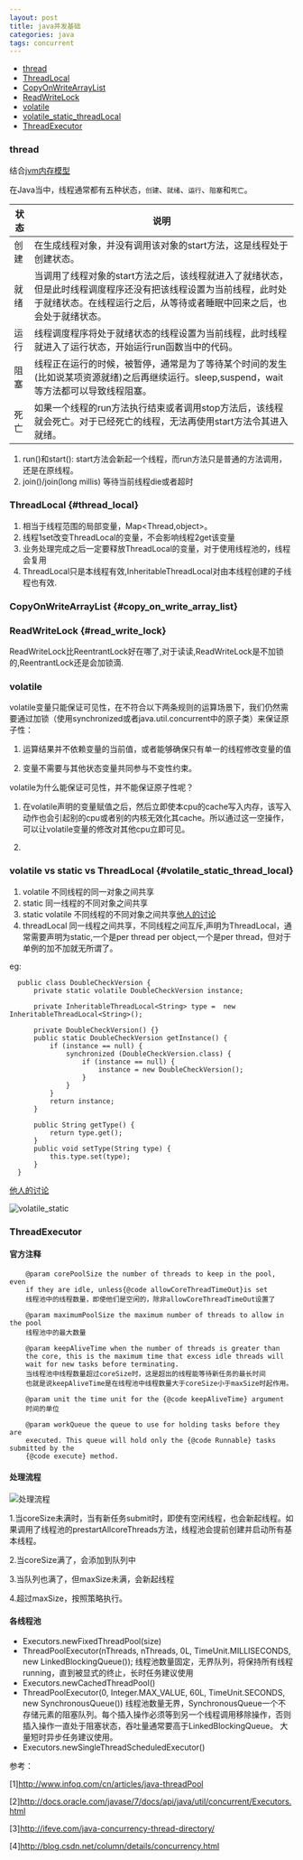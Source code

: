 ```yaml
---
layout: post
title: java并发基础
categories: java
tags: concurrent
---
```


*   [thread](#thread)
*   [ThreadLocal](#thread_local)
*   [CopyOnWriteArrayList](#copy_on_write_array_list)
*   [ReadWriteLock](#read_write_lock)
*   [volatile](#volatile)
*   [volatile_static_threadLocal](#volatile_static_thread_local)
*   [ThreadExecutor](#ThreadExecutor)

### thread

结合[jvm内存模型](/2015/09/03/java_internal)

在Java当中，线程通常都有五种状态，`创建`、`就绪`、`运行`、`阻塞`和`死亡`。

|状态 |说明|
|--|--|
|创建|在生成线程对象，并没有调用该对象的start方法，这是线程处于创建状态。|
|就绪|当调用了线程对象的start方法之后，该线程就进入了就绪状态，但是此时线程调度程序还没有把该线程设置为当前线程，此时处于就绪状态。在线程运行之后，从等待或者睡眠中回来之后，也会处于就绪状态。|
|运行|线程调度程序将处于就绪状态的线程设置为当前线程，此时线程就进入了运行状态，开始运行run函数当中的代码。|
|阻塞|线程正在运行的时候，被暂停，通常是为了等待某个时间的发生(比如说某项资源就绪)之后再继续运行。sleep,suspend，wait等方法都可以导致线程阻塞。|
|死亡|如果一个线程的run方法执行结束或者调用stop方法后，该线程就会死亡。对于已经死亡的线程，无法再使用start方法令其进入就绪。|

1.  run()和start():  start方法会新起一个线程，而run方法只是普通的方法调用，还是在原线程。
2.  join()/join(long millis) 等待当前线程die或者超时

### ThreadLocal {#thread_local}

1.  相当于线程范围的局部变量，Map<Thread,object>。
2.  线程1set改变ThreadLocal的变量，不会影响线程2get该变量
3.  业务处理完成之后一定要释放ThreadLocal的变量，对于使用线程池的，线程会复用
4.  ThreadLocal只是本线程有效,InheritableThreadLocal对由本线程创建的子线程也有效.

### CopyOnWriteArrayList {#copy_on_write_array_list}

### ReadWriteLock {#read_write_lock}

ReadWriteLock比ReentrantLock好在哪了,对于读读,ReadWriteLock是不加锁的,ReentrantLock还是会加锁滴.

### volatile

volatile变量只能保证可见性，在不符合以下两条规则的运算场景下，我们仍然需要通过加锁（使用synchronized或者java.util.concurrent中的原子类）来保证原子性：

1.  运算结果并不依赖变量的当前值，或者能够确保只有单一的线程修改变量的值

2.  变量不需要与其他状态变量共同参与不变性约束。

volatile为什么能保证可见性，并不能保证原子性呢？

1.  在volatile声明的变量赋值之后，然后立即使本cpu的cache写入内存，该写入动作也会引起别的cpu或者别的内核无效化其cache。所以通过这一空操作，可以让volatile变量的修改对其他cpu立即可见。

2.  

### volatile vs static  vs  ThreadLocal {#volatile_static_thread_local}

1.  volatile 不同线程的同一对象之间共享
2.  static  同一线程的不同对象之间共享
3.  static volatile 不同线程的不同对象之间共享[他人的讨论](http://stackoverflow.com/questions/2423622/volatile-vs-static-in-java)
4.  threadLocal 同一线程之间共享，不同线程之间互斥,声明为ThreadLocal，通常需要声明为static,一个是per thread per object,一个是per thread，但对于单例的加不加就无所谓了。

eg:

      public class DoubleCheckVersion {
          private static volatile DoubleCheckVersion instance;

          private InheritableThreadLocal<String> type =  new InheritableThreadLocal<String>();

          private DoubleCheckVersion() {}
          public static DoubleCheckVersion getInstance() {
              if (instance == null) {
                  synchronized (DoubleCheckVersion.class) {
                      if (instance == null) {
                          instance = new DoubleCheckVersion();
                      }
                  }
              }
              return instance;
          }

          public String getType() {
              return type.get();
          }
          public void setType(String type) {
              this.type.set(type);
          }
      }



[他人的讨论](http://stackoverflow.com/questions/2784009/why-should-java-threadlocal-variables-be-static)

![volatile_static](/images/java/volatile_static.png)

<h3 id="ThreadExecutor">ThreadExecutor</h3>

#### 官方注释

        @param corePoolSize the number of threads to keep in the pool, even
        if they are idle, unless{@code allowCoreThreadTimeOut}is set
        线程池中的线程数量，即使他们是空闲的，除非allowCoreThreadTimeOut设置了

        @param maximumPoolSize the maximum number of threads to allow in the pool
        线程池中的最大数量

        @param keepAliveTime when the number of threads is greater than
        the core, this is the maximum time that excess idle threads will
        wait for new tasks before terminating.
        当线程池中线程数量超过coreSize时，这是超出的线程能等待新任务的最长时间
        也就是说keepAliveTime是在线程池中线程数量大于coreSize小于maxSize时起作用。

        @param unit the time unit for the {@code keepAliveTime} argument
        时间的单位

        @param workQueue the queue to use for holding tasks before they are
        executed. This queue will hold only the {@code Runnable} tasks submitted by the
        {@code execute} method.

#### 处理流程

![处理流程](/images/java/executor.jpg)

1.当coreSize未满时，当有新任务submit时，即使有空闲线程，也会新起线程。如果调用了线程池的prestartAllcoreThreads方法，线程池会提前创建并启动所有基本线程。

2.当coreSize满了，会添加到队列中

3.当队列也满了，但maxSize未满，会新起线程

4.超过maxSize，按照策略执行。

#### 各线程池

*   Executors.newFixedThreadPool(size)
*   ThreadPoolExecutor(nThreads, nThreads, 0L, TimeUnit.MILLISECONDS, new LinkedBlockingQueue<Runnable>());
线程池数量固定，无界队列，将保持所有线程running，直到被显式的终止，长时任务建议使用
*   Executors.newCachedThreadPool()
*   ThreadPoolExecutor(0, Integer.MAX_VALUE, 60L, TimeUnit.SECONDS, new SynchronousQueue<Runnable>())
线程池数量无界，SynchronousQueue一个不存储元素的阻塞队列。每个插入操作必须等到另一个线程调用移除操作，否则插入操作一直处于阻塞状态，吞吐量通常要高于LinkedBlockingQueue。
大量短时异步任务建议使用。
*   Executors.newSingleThreadScheduledExecutor()

参考：

[1]<http://www.infoq.com/cn/articles/java-threadPool>

[2]<http://docs.oracle.com/javase/7/docs/api/java/util/concurrent/Executors.html>

[3]<http://ifeve.com/java-concurrency-thread-directory/>

[4]<http://blog.csdn.net/column/details/concurrency.html>
